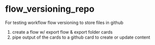 # flow_versioning_repo
For testing workflow flow versioning to store files in github

1) create a flow w/ export flow & export folder cards
2) pipe output of the cards to a github card to create or update content
